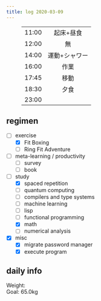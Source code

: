 ```yaml
---
title: log 2020-03-09
---
```


<section>

<figure>

|||
|:-|:-:|
|11:00|起床+昼食|
|12:00|無|
|14:00|運動+シャワー|
|16:00|作業|
|17:45|移動|
|18:30|夕食|
|23:00||

</figure>

</section>

## regimen

- [ ] exercise
  - [x] Fit Boxing
  - [ ] Ring Fit Adventure
- [ ] meta-learning / productivity
  - [ ] survey
  - [ ] book
- [ ] study
  - [x] spaced repetition
  - [ ] quantum computing
  - [ ] compilers and type systems
  - [ ] machine learning
  - [ ] lisp
  - [ ] functional programming
  - [x] math
  - [ ] numerical analysis
- [x] misc
  - [x] migrate password manager
  - [x] execute program

## daily info

Weight:   
Goal: 65.0kg
